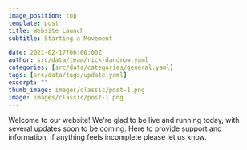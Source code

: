 ```yaml
---
image_position: top
template: post
title: Website Launch
subtitle: Starting a Movement

date: 2021-02-17T06:00:00Z
author: src/data/team/rick-dandrow.yaml
categories: [src/data/categories/general.yaml]
tags: [src/data/tags/update.yaml]
excerpt: ""
thumb_image: images/classic/post-1.png
image: images/classic/post-1.png
---
```


Welcome to our website! We're glad to be live and running today, with several updates soon to be coming. Here to provide support and information, if anything feels incomplete please let us know.
